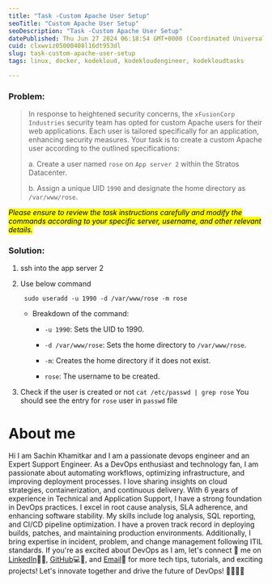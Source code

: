 ```yaml
---
title: "Task -Custom Apache User Setup"
seoTitle: "Custom Apache User Setup"
seoDescription: "Task -Custom Apache User Setup"
datePublished: Thu Jun 27 2024 06:18:54 GMT+0000 (Coordinated Universal Time)
cuid: clxwviz05000408l16dt953dl
slug: task-custom-apache-user-setup
tags: linux, docker, kodekloud, kodekloudengineer, kodekloudtasks

---
```


### Problem:

> In response to heightened security concerns, the `xFusionCorp Industries` security team has opted for custom Apache users for their web applications. Each user is tailored specifically for an application, enhancing security measures. Your task is to create a custom Apache user according to the outlined specifications:
> 
> a. Create a user named `rose` on `App server 2` within the Stratos Datacenter.
> 
> b. Assign a unique UID `1990` and designate the home directory as `/var/www/rose`.

*<mark>Please ensure to review the task instructions carefully and modify the commands according to your specific server, username, and other relevant details.</mark>*

### Solution:

1. ssh into the app server 2
    
2. Use below command
    
    ```plaintext
     sudo useradd -u 1990 -d /var/www/rose -m rose
    ```
    
    * Breakdown of the command:
        
        * `-u 1990`: Sets the UID to 1990.
            
        * `-d /var/www/rose`: Sets the home directory to `/var/www/rose`.
            
        * `-m`: Creates the home directory if it does not exist.
            
        * `rose`: The username to be created.
            
3. Check if the user is created or not `cat /etc/passwd | grep rose` You should see the entry for `rose` user in `passwd` file
    

# About me

Hi I am Sachin Khamitkar and I am a passionate devops engineer and an Expert Support Engineer. As a DevOps enthusiast and technology fan, I am passionate about automating workflows, optimizing infrastructure, and improving deployment processes. I love sharing insights on cloud strategies, containerization, and continuous delivery. With 6 years of experience in Technical and Application Support, I have a strong foundation in DevOps practices. I excel in root cause analysis, SLA adherence, and enhancing software stability. My skills include log analysis, SQL reporting, and CI/CD pipeline optimization. I have a proven track record in deploying builds, patches, and maintaining production environments. Additionally, I bring expertise in incident, problem, and change management following ITIL standards. If you're as excited about DevOps as I am, let's connect 🌟 me on [LinkedIn](https://www.linkedin.com/in/sachin-khamitkar)🔗💼, [GitHub](https://github.com/sachin-2-github)💻🔗, and [Email](mailto:sachin.bmp@gmail.com)📧 for more tech tips, tutorials, and exciting projects! Let's innovate together and drive the future of DevOps! 🚀👩‍💻💡
